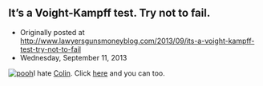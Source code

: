 ## It’s a Voight-Kampff test. Try not to fail.

 * Originally posted at http://www.lawyersgunsmoneyblog.com/2013/09/its-a-voight-kampff-test-try-not-to-fail
 * Wednesday, September 11, 2013

[![pooh](http://lawyersgunsmon.wpengine.com/wp-content/uploads/2013/09/pooh.jpg "pooh")](http://lawyersgunsmon.wpengine.com/wp-content/uploads/2013/09/pooh.jpg)I hate [Colin](http://americasouthandnorth.wordpress.com/). Click [here](http://www.buzzfeed.com/kevintang/chris-robin-comic) and you can too.